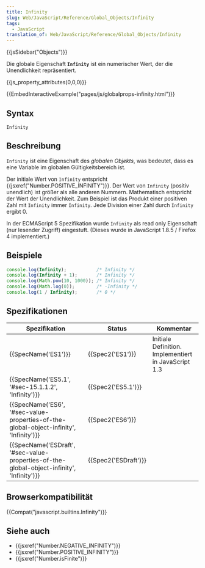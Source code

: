 ```yaml
---
title: Infinity
slug: Web/JavaScript/Reference/Global_Objects/Infinity
tags:
  - JavaScript
translation_of: Web/JavaScript/Reference/Global_Objects/Infinity
---
```

{{jsSidebar("Objects")}}

Die globale Eigenschaft **`Infinity`** ist ein numerischer Wert, der die Unendlichkeit repräsentiert.

{{js_property_attributes(0,0,0)}}

{{EmbedInteractiveExample("pages/js/globalprops-infinity.html")}}

## Syntax

    Infinity

## Beschreibung

`Infinity` ist eine Eigenschaft des _globalen Objekts_, was bedeutet, dass es eine Variable im globalen Gültigkeitsbereich ist.

Der initiale Wert von `Infinity` entspricht {{jsxref("Number.POSITIVE_INFINITY")}}. Der Wert von `Infinity` (positiv unendlich) ist größer als alle anderen Nummern. Mathematisch entspricht der Wert der Unendlichkeit. Zum Beispiel ist das Produkt einer positiven Zahl mit `Infinity` immer `Infinity`. Jede Division einer Zahl durch `Infinity` ergibt 0.

In der ECMAScript 5 Spezifikation wurde `Infinity` als read only Eigenschaft (nur lesender Zugriff) eingestuft. (Dieses wurde in JavaScript 1.8.5 / Firefox 4 implementiert.)

## Beispiele

```js
console.log(Infinity);           /* Infinity */
console.log(Infinity + 1);       /* Infinity */
console.log(Math.pow(10, 1000)); /* Infinity */
console.log(Math.log(0));        /* -Infinity */
console.log(1 / Infinity);       /* 0 */
```

## Spezifikationen

| Spezifikation                                                                                                            | Status                       | Kommentar                                            |
| ------------------------------------------------------------------------------------------------------------------------ | ---------------------------- | ---------------------------------------------------- |
| {{SpecName('ES1')}}                                                                                                 | {{Spec2('ES1')}}         | Initiale Definition. Implementiert in JavaScript 1.3 |
| {{SpecName('ES5.1', '#sec-15.1.1.2', 'Infinity')}}                                                     | {{Spec2('ES5.1')}}     |                                                      |
| {{SpecName('ES6', '#sec-value-properties-of-the-global-object-infinity', 'Infinity')}}     | {{Spec2('ES6')}}         |                                                      |
| {{SpecName('ESDraft', '#sec-value-properties-of-the-global-object-infinity', 'Infinity')}} | {{Spec2('ESDraft')}} |                                                      |

## Browserkompatibilität

{{Compat("javascript.builtins.Infinity")}}

## Siehe auch

- {{jsxref("Number.NEGATIVE_INFINITY")}}
- {{jsxref("Number.POSITIVE_INFINITY")}}
- {{jsxref("Number.isFinite")}}
